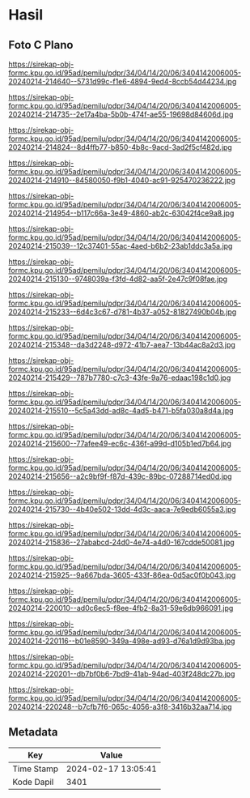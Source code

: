 # Hasil

## Foto C Plano

https://sirekap-obj-formc.kpu.go.id/95ad/pemilu/pdpr/34/04/14/20/06/3404142006005-20240214-214640--5731d99c-f1e6-4894-9ed4-8ccb54d44234.jpg

https://sirekap-obj-formc.kpu.go.id/95ad/pemilu/pdpr/34/04/14/20/06/3404142006005-20240214-214735--2e17a4ba-5b0b-474f-ae55-19698d84606d.jpg

https://sirekap-obj-formc.kpu.go.id/95ad/pemilu/pdpr/34/04/14/20/06/3404142006005-20240214-214824--8d4ffb77-b850-4b8c-9acd-3ad2f5cf482d.jpg

https://sirekap-obj-formc.kpu.go.id/95ad/pemilu/pdpr/34/04/14/20/06/3404142006005-20240214-214910--84580050-f9b1-4040-ac91-925470236222.jpg

https://sirekap-obj-formc.kpu.go.id/95ad/pemilu/pdpr/34/04/14/20/06/3404142006005-20240214-214954--b117c66a-3e49-4860-ab2c-63042f4ce9a8.jpg

https://sirekap-obj-formc.kpu.go.id/95ad/pemilu/pdpr/34/04/14/20/06/3404142006005-20240214-215039--12c37401-55ac-4aed-b6b2-23ab1ddc3a5a.jpg

https://sirekap-obj-formc.kpu.go.id/95ad/pemilu/pdpr/34/04/14/20/06/3404142006005-20240214-215130--9748039a-f3fd-4d82-aa5f-2e47c9f08fae.jpg

https://sirekap-obj-formc.kpu.go.id/95ad/pemilu/pdpr/34/04/14/20/06/3404142006005-20240214-215233--6d4c3c67-d781-4b37-a052-81827490b04b.jpg

https://sirekap-obj-formc.kpu.go.id/95ad/pemilu/pdpr/34/04/14/20/06/3404142006005-20240214-215348--da3d2248-d972-41b7-aea7-13b44ac8a2d3.jpg

https://sirekap-obj-formc.kpu.go.id/95ad/pemilu/pdpr/34/04/14/20/06/3404142006005-20240214-215429--787b7780-c7c3-43fe-9a76-edaac198c1d0.jpg

https://sirekap-obj-formc.kpu.go.id/95ad/pemilu/pdpr/34/04/14/20/06/3404142006005-20240214-215510--5c5a43dd-ad8c-4ad5-b471-b5fa030a8d4a.jpg

https://sirekap-obj-formc.kpu.go.id/95ad/pemilu/pdpr/34/04/14/20/06/3404142006005-20240214-215600--77afee49-ec6c-436f-a99d-d105b1ed7b64.jpg

https://sirekap-obj-formc.kpu.go.id/95ad/pemilu/pdpr/34/04/14/20/06/3404142006005-20240214-215656--a2c9bf9f-f87d-439c-89bc-07288714ed0d.jpg

https://sirekap-obj-formc.kpu.go.id/95ad/pemilu/pdpr/34/04/14/20/06/3404142006005-20240214-215730--4b40e502-13dd-4d3c-aaca-7e9edb6055a3.jpg

https://sirekap-obj-formc.kpu.go.id/95ad/pemilu/pdpr/34/04/14/20/06/3404142006005-20240214-215836--27ababcd-24d0-4e74-a4d0-167cdde50081.jpg

https://sirekap-obj-formc.kpu.go.id/95ad/pemilu/pdpr/34/04/14/20/06/3404142006005-20240214-215925--9a667bda-3605-433f-86ea-0d5ac0f0b043.jpg

https://sirekap-obj-formc.kpu.go.id/95ad/pemilu/pdpr/34/04/14/20/06/3404142006005-20240214-220010--ad0c6ec5-f8ee-4fb2-8a31-59e6db966091.jpg

https://sirekap-obj-formc.kpu.go.id/95ad/pemilu/pdpr/34/04/14/20/06/3404142006005-20240214-220116--b01e8590-349a-498e-ad93-d76a1d9d93ba.jpg

https://sirekap-obj-formc.kpu.go.id/95ad/pemilu/pdpr/34/04/14/20/06/3404142006005-20240214-220201--db7bf0b6-7bd9-41ab-94ad-403f248dc27b.jpg

https://sirekap-obj-formc.kpu.go.id/95ad/pemilu/pdpr/34/04/14/20/06/3404142006005-20240214-220248--b7cfb7f6-065c-4056-a3f8-3416b32aa714.jpg


## Metadata

| Key        | Value               |
| ---------- | ------------------- |
| Time Stamp | 2024-02-17 13:05:41 |
| Kode Dapil | 3401                |



